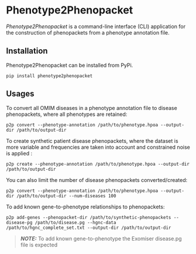 # Phenotype2Phenopacket

_Phenotype2Phenopacket_ is a command-line interface (CLI) application for the construction of phenopackets
from a phenotype annotation file.

## Installation

Phenotype2Phenopacket can be installed from PyPi.

```shell
pip install phenotype2phenopacket
```

## Usages

To convert all OMIM diseases in a phenotype annotation file to disease phenopackets, where all phenotypes are retained:

```shell
p2p convert --phenotype-annotation /path/to/phenotype.hpoa --output-dir /path/to/output-dir
```

To create synthetic patient disease phenopackets, where the dataset is more variable and frequencies are taken
into account and constrained noise is applied :

```shell
p2p create --phenotype-annotation /path/to/phenotype.hpoa --output-dir /path/to/output-dir
```

You can also limit the number of disease phenopackets converted/created:

```shell
p2p convert --phenotype-annotation /path/to/phenotype.hpoa --output-dir /path/to/output-dir --num-diseases 100
```

To add known gene-to-phenotype relationships to phenopackets:

```shell
p2p add-genes --phenopacket-dir /path/to/synthetic-phenopackets --disease-pg /path/to/disease.pg --hgnc-data /path/to/hgnc_complete_set.txt --output-dir /path/to/output-dir
```

> **_NOTE:_** To add known gene-to-phenotype the Exomiser disease.pg file is expected